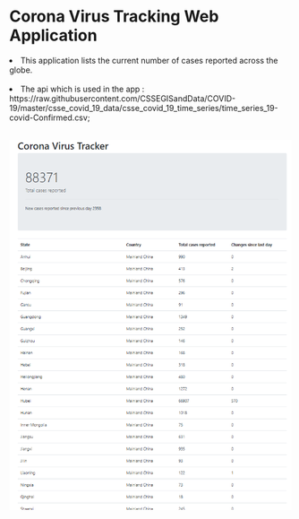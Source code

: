 <h1> Corona Virus Tracking Web Application </h1>
  <li>This application lists the current number of cases reported across the globe.</li><br>
  <li>The api which is used in the app :<br>
  https://raw.githubusercontent.com/CSSEGISandData/COVID-19/master/csse_covid_19_data/csse_covid_19_time_series/time_series_19-covid-Confirmed.csv;
</li><br>

![](https://github.com/ayberkgerey/Corona-Virus-Tracker-App/blob/master/screenshot/VirusTrackerView2.png?raw=true)
